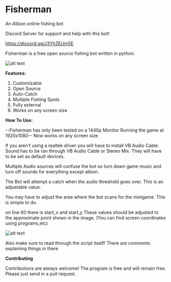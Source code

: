 # Fisherman
An Albion online fishing bot

Discord Server for support and help with this bot!

https://discord.gg/J3YhZEUm5E


Fisherman is a free open source fishing bot written in python.

![alt text](https://i.imgur.com/VN7IBtV.png)

**Features:**

1) Customizable
2) Open Source
3) Auto-Catch
4) Multiple Fishing Spots
5) Fully external
6) Works on any screen size

**How To Use:**

--Fisherman has only been tested on a 1440p Monitor Running the game at 1920x1080--
Now works on any screen size

If you aren't using a realtek driver you will have to install VB Audio Cable. Sound has to be ran through VB Audio Cable or Stereo Mix. They will have to be set as default devices.

Multiple Audio sources will confuse the bot so turn down game music and turn off sounds for everything except albion.

The Bot will attempt a catch when the audio threshold goes over. This is an adjustable value.

You may have to adjust the area where the bot scans for the minigame. This is simple to do.

on line 60 there is start_x and start_y These values should be adjusted to the approximate point shown in the image.
(You can find screen coordinates using programs,etc)

![alt text](https://i.imgur.com/TDgpeQ6.png)

Also make sure to read through the script itself! There are comments explaining things in there 

**Contributing**

Contributions are always welcome!
The program is free and will remain free. Please just send in a pull request.
